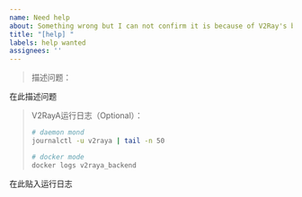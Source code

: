 ```yaml
---
name: Need help
about: Something wrong but I can not confirm it is because of V2Ray's bug.
title: "[help] "
labels: help wanted
assignees: ''
---
```


> 描述问题：

在此描述问题



> V2RayA运行日志（Optional）：
>
> ```bash
> # daemon mond
> journalctl -u v2raya | tail -n 50
> 
> # docker mode
> docker logs v2raya_backend
> ```

在此贴入运行日志